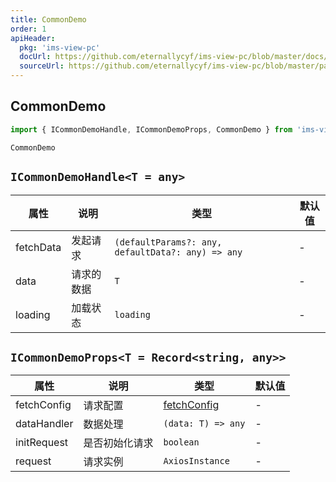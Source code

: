 ```yaml
---
title: CommonDemo
order: 1
apiHeader:
  pkg: 'ims-view-pc'
  docUrl: https://github.com/eternallycyf/ims-view-pc/blob/master/docs/component/CommonDemo.md
  sourceUrl: https://github.com/eternallycyf/ims-view-pc/blob/master/packages/ims-view-pc/src/CommonDemo/index.tsx
---
```


## CommonDemo

```ts
import { ICommonDemoHandle, ICommonDemoProps, CommonDemo } from 'ims-view-pc';
```

<code src="./demo.tsx">CommonDemo</code>

## `ICommonDemoHandle<T = any>`

| 属性      | 说明       | 类型                                              | 默认值 |
| --------- | ---------- | ------------------------------------------------- | ------ |
| fetchData | 发起请求   | `(defaultParams?: any, defaultData?: any) => any` | -      |
| data      | 请求的数据 | `T`                                               | -      |
| loading   | 加载状态   | `loading`                                         | -      |

## `ICommonDemoProps<T = Record<string, any>>`

| 属性        | 说明           | 类型                                                   | 默认值 |
| ----------- | -------------- | ------------------------------------------------------ | ------ |
| fetchConfig | 请求配置       | <a href='/hooks/use-fetch#fetchconfig'>fetchConfig</a> | -      |
| dataHandler | 数据处理       | `(data: T) => any`                                     | -      |
| initRequest | 是否初始化请求 | `boolean`                                              | -      |
| request     | 请求实例       | `AxiosInstance`                                        | -      |
